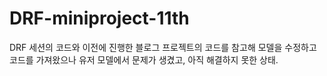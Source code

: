 # DRF-miniproject-11th

DRF 세션의 코드와 이전에 진행한 블로그 프로젝트의 코드를 참고해
모델을 수정하고 코드를 가져왔으나 유저 모델에서 문제가 생겼고, 아직 해결하지 못한 상태.